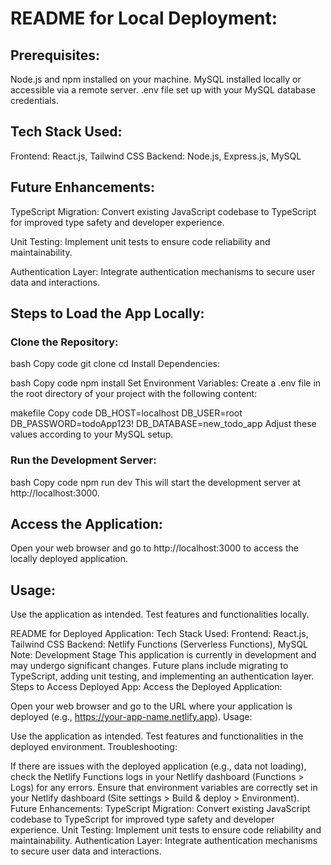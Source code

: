 # README for Local Deployment:

## Prerequisites:
Node.js and npm installed on your machine.
MySQL installed locally or accessible via a remote server.
.env file set up with your MySQL database credentials.

## Tech Stack Used:
Frontend: React.js, Tailwind CSS
Backend: Node.js, Express.js, MySQL

## Future Enhancements:
TypeScript Migration: Convert existing JavaScript codebase to TypeScript for improved type safety and developer experience.

Unit Testing: Implement unit tests to ensure code reliability and maintainability.

Authentication Layer: Integrate authentication mechanisms to secure user data and interactions.

## Steps to Load the App Locally:
### Clone the Repository:

bash
Copy code
git clone <repository-url>
cd <project-directory>
Install Dependencies:

bash
Copy code
npm install
Set Environment Variables:
Create a .env file in the root directory of your project with the following content:

makefile
Copy code
DB_HOST=localhost
DB_USER=root
DB_PASSWORD=todoApp123!
DB_DATABASE=new_todo_app
Adjust these values according to your MySQL setup.

### Run the Development Server:

bash
Copy code
npm run dev
This will start the development server at http://localhost:3000.

## Access the Application:
Open your web browser and go to http://localhost:3000 to access the locally deployed application.

## Usage:
Use the application as intended.
Test features and functionalities locally.




README for Deployed Application:
Tech Stack Used:
Frontend: React.js, Tailwind CSS
Backend: Netlify Functions (Serverless Functions), MySQL
Note: Development Stage
This application is currently in development and may undergo significant changes.
Future plans include migrating to TypeScript, adding unit testing, and implementing an authentication layer.
Steps to Access Deployed App:
Access the Deployed Application:

Open your web browser and go to the URL where your application is deployed (e.g., https://your-app-name.netlify.app).
Usage:

Use the application as intended.
Test features and functionalities in the deployed environment.
Troubleshooting:

If there are issues with the deployed application (e.g., data not loading), check the Netlify Functions logs in your Netlify dashboard (Functions > Logs) for any errors.
Ensure that environment variables are correctly set in your Netlify dashboard (Site settings > Build & deploy > Environment).
Future Enhancements:
TypeScript Migration: Convert existing JavaScript codebase to TypeScript for improved type safety and developer experience.
Unit Testing: Implement unit tests to ensure code reliability and maintainability.
Authentication Layer: Integrate authentication mechanisms to secure user data and interactions.
